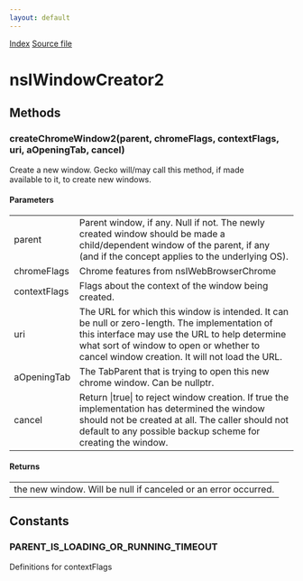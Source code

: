 ```yaml
---
layout: default
---
```

<div id='links'><a href="../index.html">Index</a>
<a href="http://dxr.mozilla.org/mozilla-central/source/embedding/nsIWindowCreator2.idl">Source file</a>
</div>

# nsIWindowCreator2 #

## Methods ##

### createChromeWindow2(parent, chromeFlags, contextFlags, uri, aOpeningTab, cancel) ###
 Create a new window. Gecko will/may call this method, if made  
available to it, to create new windows.  
  

#### Parameters ####

<table>

<tr>
<td>parent</td>
<td>Parent window, if any. Null if not. The newly created  
window should be made a child/dependent window of  
the parent, if any (and if the concept applies  
to the underlying OS).  
</td>
</tr>

<tr>
<td>chromeFlags</td>
<td>Chrome features from nsIWebBrowserChrome  
</td>
</tr>

<tr>
<td>contextFlags</td>
<td>Flags about the context of the window being created.  
</td>
</tr>

<tr>
<td>uri</td>
<td>The URL for which this window is intended. It can be null  
or zero-length. The implementation of this interface  
may use the URL to help determine what sort of window  
to open or whether to cancel window creation. It will not  
load the URL.  
</td>
</tr>

<tr>
<td>aOpeningTab</td>
<td>The TabParent that is trying to open this new chrome  
window. Can be nullptr.  
</td>
</tr>

<tr>
<td>cancel</td>
<td>Return |true| to reject window creation. If true the  
implementation has determined the window should not  
be created at all. The caller should not default  
to any possible backup scheme for creating the window.  
</td>
</tr>

</table>

#### Returns ####

<table>

<tr>
<td>the new window. Will be null if canceled or an error occurred.  
</td>
</tr>

</table>

## Constants ##

### PARENT_IS_LOADING_OR_RUNNING_TIMEOUT ###
  
Definitions for contextFlags  
  
